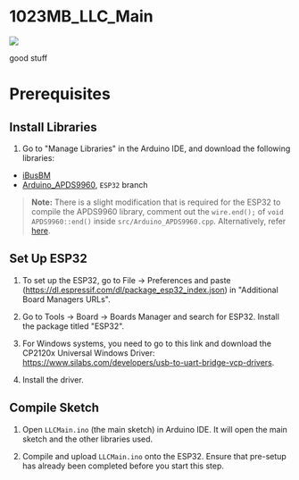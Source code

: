 # 1023MB_LLC_Main
<a href=".github/workflows/main.yml" ><img src="https://img.shields.io/github/workflow/status/blue-plum-cloud/1023MB_LLC_Main/Arduino-CI?label=Build&logo=arduino&style=flat-square"/></a>

good stuff

# Prerequisites

## Install Libraries

1. Go to "Manage Libraries" in the Arduino IDE, and download the following libraries:
- [iBusBM](https://github.com/bmellink/IBusBM)
- [Arduino_APDS9960](https://github.com/1487quantum/Arduino_APDS9960/), `ESP32` branch

> **Note:** There is a slight modification that is required for the ESP32 to compile the APDS9960 library, comment out the `wire.end();` of `void APDS9960::end()` inside `src/Arduino_APDS9960.cpp`. Alternatively, refer [here](https://github.com/1487quantum/Arduino_APDS9960/blob/esp32/src/Arduino_APDS9960.cpp#L80).

## Set Up ESP32

1. To set up the ESP32, go to File -> Preferences and paste (https://dl.espressif.com/dl/package_esp32_index.json) in "Additional Board Managers URLs".

2. Go to Tools -> Board -> Boards Manager and search for ESP32. Install the package titled "ESP32".

3. For Windows systems, you need to go to this link and download the CP2120x Universal Windows Driver: https://www.silabs.com/developers/usb-to-uart-bridge-vcp-drivers.
4. Install the driver.


## Compile Sketch

1. Open `LLCMain.ino` (the main sketch) in Arduino IDE. It will open the main sketch and the other libraries used.

2. Compile and upload <code>LLCMain.ino</code> onto the ESP32. Ensure that pre-setup has already been completed before you start this step.
